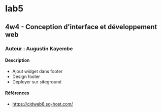 # lab5 #

## 4w4 - Conception d'interface et développement web

### Auteur : Augustin Kayembe

#### Description

- Ajout widget dans footer
- Design footer
- Deployer sur siteground 

#### Références

- https://cidweb8.sg-host.com/
